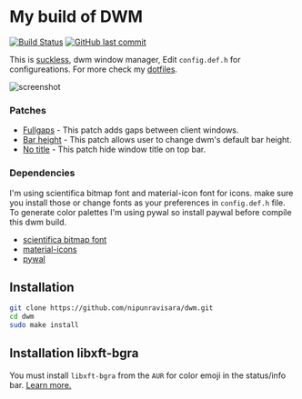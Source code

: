 # My build of DWM

[![Build Status](https://travis-ci.org/joemccann/dillinger.svg?branch=master)](https://travis-ci.org/joemccann/dillinger) [![GitHub last commit](https://img.shields.io/github/last-commit/google/skia.svg?style=flat)](https://github.com/nipunravisara/dwm)

This is [suckless](https://dwm.suckless.org), dwm window manager, Edit `config.def.h` for configureations. For more check my [dotfiles](https://github.com/nipunravisara/dots-x2).

![screenshot](https://raw.githubusercontent.com/nipunravisara/dots-x2/master/screenshots/screenshot-0.png)

### Patches

- [Fullgaps](https://dwm.suckless.org/patches/fullgaps/) - This patch adds gaps between client windows.
- [Bar height](https://dwm.suckless.org/patches/bar_height/) - This patch allows user to change dwm's default bar height.
- [No title](https://dwm.suckless.org/patches/notitle/) - This patch hide window title on top bar.

### Dependencies

I'm using scientifica bitmap font and material-icon font for icons. make sure you install those or change fonts as your preferences in `config.def.h` file. To generate color palettes I'm using pywal so install paywal before compile this dwm build.

- [scientifica bitmap font](https://github.com/NerdyPepper/scientifica)
- [material-icons](https://aur.archlinux.org/packages/ttf-material-icons-git/)
- [pywal](https://github.com/dylanaraps/pywal)

## Installation

```sh
git clone https://github.com/nipunravisara/dwm.git
cd dwm
sudo make install
```

## Installation libxft-bgra

You must install `libxft-bgra` from the `AUR` for color emoji in the status/info bar. [Learn more.](https://www.youtube.com/watch?v=0QkByBugq_4)
